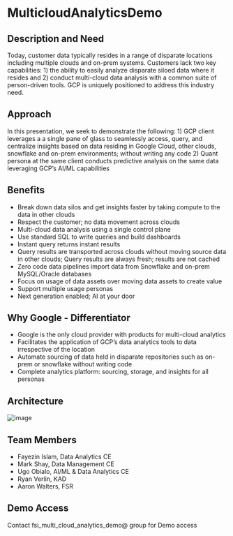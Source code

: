 # MulticloudAnalyticsDemo

## Description and Need
Today, customer data typically resides in a range of disparate locations including multiple clouds and on-prem systems. Customers lack two key capabilities: 1) the ability to easily analyze disparate siloed data where it resides and 2) conduct multi-cloud data analysis with a common suite of person-driven tools. GCP is uniquely positioned to address this industry need. 

## Approach
In this presentation, we seek to demonstrate the following: 1) GCP client leverages a a single pane of glass to seamlessly access, query, and centralize insights based on data residing in Google Cloud, other clouds, snowflake and on-prem environments; without writing any code 2) Quant persona at the same client conducts predictive analysis on the same data leveraging GCP’s AI/ML capabilities  

## Benefits
* Break down data silos and get insights faster by taking compute to the data in other clouds
* Respect the customer; no data movement across clouds
* Multi-cloud data analysis using a single control plane
* Use standard SQL to write queries and build dashboards
* Instant query returns instant results
* Query results are transported across clouds without moving source data in other clouds; Query results are always fresh; results are not cached
* Zero code data pipelines import data from Snowflake and on-prem MySQL/Oracle databases
* Focus on usage of data assets over moving data assets to create value
* Support multiple usage personas
* Next generation enabled; AI at your door

## Why Google - Differentiator
* Google is the only cloud provider with products for multi-cloud analytics
* Facilitates the application of GCP’s data analytics tools to data irrespective of the location
* Automate sourcing of data held in disparate repositories such as on-prem or snowflake without writing code
* Complete analytics platform: sourcing, storage, and insights for all personas

## Architecture
![image](https://user-images.githubusercontent.com/84876332/157295130-f8c9d8cd-c215-465e-95de-be5c06a0fcd2.png)

## Team Members
* Fayezin Islam, Data Analytics CE
* Mark Shay, Data Management CE
* Ugo Obialo, AI/ML & Data Analytics CE
* Ryan Verlin, KAD
* Aaron Walters, FSR

## Demo Access
Contact fsi_multi_cloud_analytics_demo@ group for Demo access


